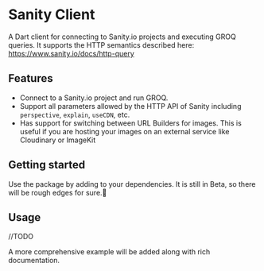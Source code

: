 # Sanity Client

A Dart client for connecting to Sanity.io projects and executing GROQ queries.
It supports the HTTP semantics described here:
https://www.sanity.io/docs/http-query

## Features

- Connect to a Sanity.io project and run GROQ.
- Support all parameters allowed by the HTTP API of Sanity including
  `perspective`, `explain`, `useCDN`, etc.
- Has support for switching between URL Builders for images. This is useful if
  you are hosting your images on an external service like Cloudinary or ImageKit

## Getting started

Use the package by adding to your dependencies. It is still in Beta, so there
will be rough edges for sure.🤞

## Usage

//TODO

A more comprehensive example will be added along with rich documentation.
